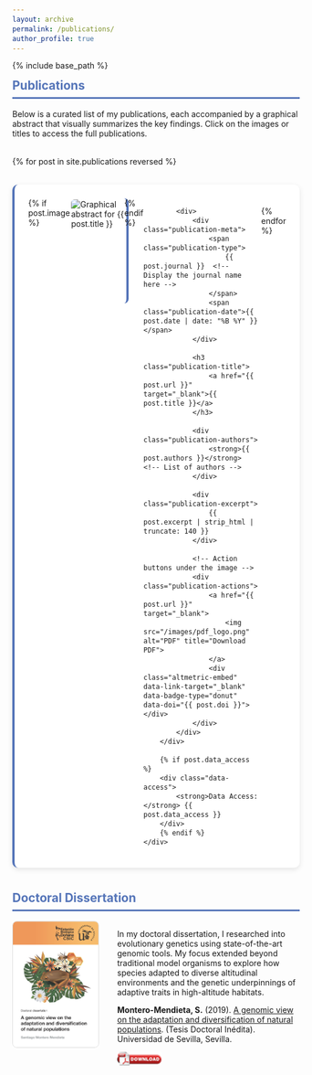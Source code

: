 ```yaml
---
layout: archive
permalink: /publications/
author_profile: true
---
```


{% include base_path %}

<style>
.publication-grid {
    display: grid;
    grid-template-columns: 1fr;  /* One column layout */
    gap: 2rem;
    margin-top: 2rem;
}

.publication-card {
    background: white;
    border-radius: 10px;
    padding: 1.5rem;
    box-shadow: 0 3px 10px rgba(0,0,0,0.1);
    transition: transform 0.2s ease;
    border-left: 4px solid #5474B8;
}

.publication-card:hover {
    transform: translateY(-5px);
}

.publication-image {
    height: 180px;
    border-radius: 8px;
    object-fit: cover;
    margin-right: 1.5rem;  /* Add space on the right */
    width: 100%;  /* Make the image smaller */
    float: left;  /* Align to the left */
    transition: transform 0.3s ease;
    border-right: 4px solid #5474B8;  /* Border on the right of the image */
    padding: 2px;  /* Add padding inside the border */
    margin-bottom: 1rem;  /* Add some space below the image */
}

.publication-image:hover {
    transform: scale(1.02);
}

.publication-meta {
    display: flex;
    gap: 1rem;
    align-items: center;
    margin-bottom: 1rem;
}

.publication-type {
    background: #5474B8;
    color: white;
    padding: 0.3rem 0.8rem;
    border-radius: 15px;
    font-size: 0.9em;
}

.publication-title {
    font-size: 1.2rem;
    font-weight: bold;
    margin: 0.5rem 0;
}

.publication-authors {
    font-size: 1rem;
    margin: 0.5rem 0;
    color: #333;
}

.publication-excerpt {
    color: #666;
    margin: 1rem 0;
    line-height: 1.6;
}

.publication-date {
    color: #888;
    font-size: 0.9em;
    margin-top: auto;
}

.publication-actions {
    display: flex;
    gap: 0.5rem;
    margin-top: 1rem;
    flex-direction: column;  /* Stack buttons vertically */
}

.publication-actions img {
    height: 24px;
    opacity: 0.7;
    transition: opacity 0.2s ease;
}

.publication-actions img:hover {
    opacity: 1;
}

.data-access {
    border-radius: 10px;
    background: #f0f4ff;
    padding: 1rem;
    margin: 1rem 0;
    font-size: 0.9em;
}
</style>

<div class="section-card">
<h2 style="color: #5474B8; border-bottom: 3px solid #5474B8; padding-bottom: 0.5rem; margin-top: 0.5rem;">Publications</h2>

<p>Below is a curated list of my publications, each accompanied by a graphical abstract that visually summarizes the key findings. Click on the images or titles to access the full publications.</p>

<div class="publication-grid">
{% for post in site.publications reversed %}
    <div class="publication-card">
        <div style="display: flex; align-items: flex-start;">
            {% if post.image %}
            <a href="{{ post.url }}" target="_blank">
                <img src="{{ post.image }}" class="publication-image" alt="Graphical abstract for {{ post.title }}">
            </a>
            {% endif %}
            
            <div>
                <div class="publication-meta">
                    <span class="publication-type">
                        {{ post.journal }}  <!-- Display the journal name here -->
                    </span>
                    <span class="publication-date">{{ post.date | date: "%B %Y" }}</span>
                </div>

                <h3 class="publication-title">
                    <a href="{{ post.url }}" target="_blank">{{ post.title }}</a>
                </h3>

                <div class="publication-authors">
                    <strong>{{ post.authors }}</strong>  <!-- List of authors -->
                </div>

                <div class="publication-excerpt">
                    {{ post.excerpt | strip_html | truncate: 140 }}
                </div>

                <!-- Action buttons under the image -->
                <div class="publication-actions">
                    <a href="{{ post.url }}" target="_blank">
                        <img src="/images/pdf_logo.png" alt="PDF" title="Download PDF">
                    </a>
                    <div class="altmetric-embed" data-link-target="_blank" data-badge-type="donut" data-doi="{{ post.doi }}"></div>
                </div>
            </div>
        </div>

        {% if post.data_access %}
        <div class="data-access">
            <strong>Data Access:</strong> {{ post.data_access }}
        </div>
        {% endif %}
    </div>
{% endfor %}
</div>
</div>

<div class="section-card">
<h2 style="color: #5474B8; border-bottom: 3px solid #5474B8; padding-bottom: 0.5rem; margin-top: 0.5rem;">Doctoral Dissertation</h2>

<div style="display: flex; gap: 2rem; align-items: flex-start;">
    <img src="/images/phdthesis_coverpage.png" alt="PhD Thesis Cover" style="width: 150px; border-radius: 8px; border: 1px solid #ddd;">
    <div>
        <p>In my doctoral dissertation, I researched into evolutionary genetics using state-of-the-art genomic tools. My focus extended beyond traditional model organisms to explore how species adapted to diverse altitudinal environments and the genetic underpinnings of adaptive traits in high-altitude habitats.</p>
        <p><strong>Montero-Mendieta, S.</strong> (2019). <a href="https://santiagomonteromendieta.github.io/files/phdthesis.pdf" target="_blank">A genomic view on the adaptation and diversification of natural populations</a>. (Tesis Doctoral Inédita). Universidad de Sevilla, Sevilla.</p>
        <a href="https://santiagomonteromendieta.github.io/files/phdthesis.pdf" target="_blank">
            <img src="/images/pdf_logo.png" alt="PDF" title="Download PDF" style="height: 24px;">
        </a>
    </div>
</div>
</div>
